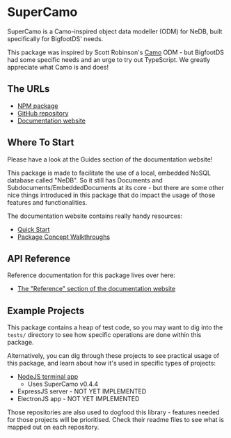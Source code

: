 # SuperCamo

SuperCamo is a Camo-inspired object data modeller (ODM) for NeDB, built specifically for BigfootDS' needs.

This package was inspired by Scott Robinson's [Camo](https://github.com/scottwrobinson/camo) ODM - but BigfootDS had some specific needs and an urge to try out TypeScript. We greatly appreciate what Camo is and does!

## The URLs

- [NPM package](https://www.npmjs.com/package/@bigfootds/supercamo)
- [GitHub repository](https://github.com/BigfootDS/supercamo)
- [Documentation website](https://bigfootds.github.io/supercamo/)

## Where To Start

Please have a look at the Guides section of the documentation website!

This package is made to facilitate the use of a local, embedded NoSQL database called "NeDB". So it still has Documents and Subdocuments/EmbeddedDocuments at its core - but there are some other nice things introduced in this package that do impact the usage of those features and functionalities.

The documentation website contains really handy resources:

- [Quick Start](./documents/Quick_Start.html)
- [Package Concept Walkthroughs](./documents/The_Basics.html)

## API Reference

Reference documentation for this package lives over here:

- [The "Reference" section of the documentation website](./modules/Classes.html)

## Example Projects

This package contains a heap of test code, so you may want to dig into the `tests/` directory to see how specific operations are done within this package.

Alternatively, you can dig through these projects to see practical usage of this package, and learn about how it's used in specific types of projects:

- [NodeJS terminal app](https://github.com/BigfootDS/supercamo-example-basic)
	- Uses SuperCamo v0.4.4
- ExpressJS server - NOT YET IMPLEMENTED
- ElectronJS app - NOT YET IMPLEMENTED

Those repositories are also used to dogfood this library - features needed for those projects will be prioritised. Check their readme files to see what is mapped out on each repository.


